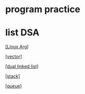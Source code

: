 # program practice


# list DSA

[[Linux Arg]](./cpp/linux/LinuxArg.cpp)

[[vector]](./cpp/linux/vector)

[[dual linked list]](./cpp/linux/list)

[[stack]](./cpp/linux/stack)

[[queue]](./cpp/linux/queue)


